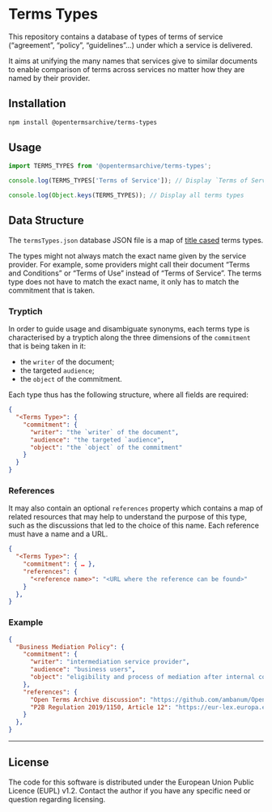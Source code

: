 # Terms Types

This repository contains a database of types of terms of service (“agreement”, “policy”, “guidelines”…) under which a service is delivered.

It aims at unifying the many names that services give to similar documents to enable comparison of terms across services no matter how they are named by their provider.

## Installation

```bash
npm install @opentermsarchive/terms-types
```

## Usage

```js
import TERMS_TYPES from '@opentermsarchive/terms-types';

console.log(TERMS_TYPES['Terms of Service']); // Display `Terms of Service` details

console.log(Object.keys(TERMS_TYPES)); // Display all terms types
```

## Data Structure

The `termsTypes.json` database JSON file is a map of [title cased](https://en.wikipedia.org/wiki/Title_case) terms types. 

The types might not always match the exact name given by the service provider. For example, some providers might call their document “Terms and Conditions” or “Terms of Use” instead of “Terms of Service”. The terms type does not have to match the exact name, it only has to match the commitment that is taken.

### Tryptich

In order to guide usage and disambiguate synonyms, each terms type is characterised by a tryptich along the three dimensions of the `commitment` that is being taken in it:

- the `writer` of the document;
- the targeted `audience`;
- the `object` of the commitment.

Each type thus has the following structure, where all fields are required:

```json
{
  "<Terms Type>": {
    "commitment": {
      "writer": "the `writer` of the document",
      "audience": "the targeted `audience",
      "object": "the `object` of the commitment"
    }
  }
}
````

### References

It may also contain an optional `references` property which contains a map of related resources that may help to understand the purpose of this type, such as the discussions that led to the choice of this name. Each reference must have a name and a URL.

```json
{
  "<Terms Type>": {
    "commitment": { … },
    "references": {
      "<reference name>": "<URL where the reference can be found>"
    }
  },
}
````

### Example

```json
{
  "Business Mediation Policy": {
    "commitment": {
      "writer": "intermediation service provider",
      "audience": "business users",
      "object": "eligibility and process of mediation after internal complaints handling failed"
    },
    "references": {
      "Open Terms Archive discussion": "https://github.com/ambanum/OpenTermsArchive/discussions/933",
      "P2B Regulation 2019/1150, Article 12": "https://eur-lex.europa.eu/eli/reg/2019/1150/oj#d1e1148-57-1"
    }
  },
}
```

---

## License

The code for this software is distributed under the European Union Public Licence (EUPL) v1.2.
Contact the author if you have any specific need or question regarding licensing.
